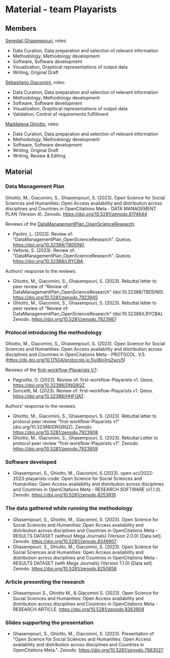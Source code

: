 # Material - team Playarists

## Members
[Seyedali Ghasempouri](https://github.com/ghasempouri1984), roles:
* Data Curation, Data preparation and selection of relevant information
* Methodology, Methodology development
* Software, Software development
* Visualization, Graphical representations of output data
* Writing, Original Draft

[Sebastiano Giacomini](https://github.com/Sebastiano-G), roles:
* Data Curation, Data preparation and selection of relevant information
* Methodology, Methodology development
* Software, Software development
* Visualization, Graphical representations of output data
* Validation, Control of requirements fulfillment

[Maddalena Ghiotto](https://github.com/MaddaGh), roles:
* Data Curation, Data preparation and selection of relevant information
* Methodology, Methodology development
* Software, Software development
* Writing, Original Draft
* Writing, Review & Editing

## Material

### Data Management Plan
Ghiotto, M., Giacomini, S., Ghasempouri, S. (2023). Open Science for Social Sciences and Humanities: Open Access availability and distribution across disciplines and Countries in OpenCitations Meta  - DATA MANAGEMENT PLAN (Version 4). Zenodo. https://doi.org/10.5281/zenodo.8174644

Reviews of the [DataManagementPlan_OpenScienceResearch](https://doi.org/10.5281/zenodo.7809055):
* Paolini, L. (2023). Review of: "DataManagementPlan_OpenScienceResearch". Queios. https://doi.org/10.32388/TBDDN0.
* Vellone, S. (2023). Review of: "DataManagementPlan_OpenScienceResearch". Queios. https://doi.org/10.32388/LRYCBA.

Authors' response to the reviews:
* Ghiotto, M., Giacomini, S., Ghasempouri, S. (2023). Rebuttal letter to peer review of "Review of: DataManagementPlan_OpenScienceResearch" (doi:10.32388/TBDDN0). https://doi.org/10.5281/zenodo.7923945
* Ghiotto, M., Giacomini, S., Ghasempouri, S. (2023). Rebuttal letter to peer review of "Review of: DataManagementPlan_OpenScienceResearch" (doi:10.32388/LRYCBA). Zenodo. https://doi.org/10.5281/zenodo.7923987
  

### Protocol introducing the methodology
Ghiotto, M., Giacomini, S., Ghasempouri, S. (2023). Open Science for Social Sciences and Humanities: Open Access availability and distribution across disciplines and Countries in OpenCitations Meta - PROTOCOL. V.5. (https://dx.doi.org/10.17504/protocols.io.5jyl8jo1rg2w/v5)

Reviews of the [first-workflow-Playarists V.1](https://dx.doi.org/10.17504/protocols.io.5jyl8jo1rg2w/v1):
* Pagnotta, O. (2023). Review of: first-workflow-Playarists v1. Qeios. https://doi.org/10.32388/DNQ9QZ.
* Soricetti, M. (2023). Review of: first-workflow-Playarists v1. Qeios. https://doi.org/10.32388/HHFGAT.

Authors' response to the reviews:
* Ghiotto, M., Giacomini, S., Ghasempouri, S. (2023). Rebuttal letter to protocol peer review "first-workflow-Playarists v1" (doi.org/10.32388/DNQ9QZ). Zenodo. https://doi.org/10.5281/zenodo.7923908
* Ghiotto, M., Giacomini, S., Ghasempouri, S. (2023). Rebuttal Letter to protocol peer review "first-workflow-Playarists v1". Zenodo. https://doi.org/10.5281/zenodo.7923859


### Software developed
* Ghasempouri, S., Ghiotto, M., Giacomini, S.(2023). open-sci/2022-2023-playarists-code: Open Science for Social Sciences and Humanities: Open Access availability and distribution across disciplines and Countries in OpenCitations Meta - RESEARCH SOFTWARE (v1.1.0). Zenodo. https://doi.org/10.5281/zenodo.8253819

### The data gathered while running the methodology
* Ghasempouri, S., Ghiotto, M., Giacomini, S. (2023). Open Science for Social Sciences and Humanities: Open Access availability and distribution across disciplines and Countries in OpenCitations Meta - RESULTS DATASET (without Mega Journals) (Version 2.0.0) [Data set]. Zenodo. https://doi.org/10.5281/zenodo.8249907
* Ghasempouri, S., Ghiotto, M., Giacomini, S. (2023). Open Science for Social Sciences and Humanities: Open Access availability and distribution across disciplines and Countries in OpenCitations Meta - RESULTS DATASET (with Mega Journals) (Version 1.1.0) [Data set]. Zenodo. https://doi.org/10.5281/zenodo.8250858

### Article presenting the research
* Ghasempouri S., Ghiotto M., & Giacomini S. (2023). Open Science for Social Sciences and Humanities: Open Access availability and distribution across disciplines and Countries in OpenCitations Meta - RESEARCH ARTICLE. https://doi.org/10.5281/zenodo.8263908


### Slides supporting the presentation
* Ghasempouri, S., Ghiotto, M., Giacomini, S. (2023). Presentation of "Open Science for Social Sciences and Humanities: Open Access availability and distribution across disciplines and Countries in OpenCitations Meta.". Zenodo. https://doi.org/10.5281/zenodo.7983027
